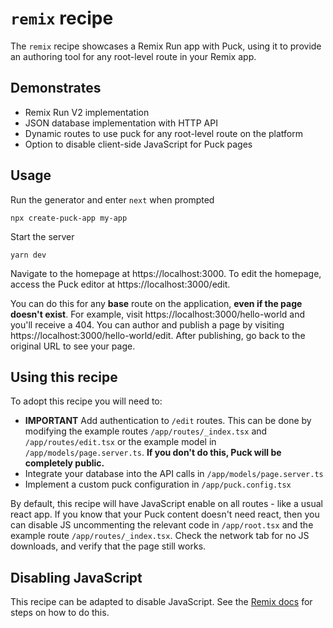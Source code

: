 # `remix` recipe

The `remix` recipe showcases a Remix Run app with Puck, using it to provide an authoring tool for any root-level route in your Remix app.

## Demonstrates

- Remix Run V2 implementation
- JSON database implementation with HTTP API
- Dynamic routes to use puck for any root-level route on the platform
- Option to disable client-side JavaScript for Puck pages

## Usage

Run the generator and enter `next` when prompted

```
npx create-puck-app my-app
```

Start the server

```
yarn dev
```

Navigate to the homepage at https://localhost:3000. To edit the homepage, access the Puck editor at https://localhost:3000/edit.

You can do this for any **base** route on the application, **even if the page doesn't exist**. For example, visit https://localhost:3000/hello-world and you'll receive a 404. You can author and publish a page by visiting https://localhost:3000/hello-world/edit. After publishing, go back to the original URL to see your page.

## Using this recipe

To adopt this recipe you will need to:

- **IMPORTANT** Add authentication to `/edit` routes. This can be done by modifying the example routes `/app/routes/_index.tsx` and `/app/routes/edit.tsx` or the example model in `/app/models/page.server.ts`. **If you don't do this, Puck will be completely public.**
- Integrate your database into the API calls in `/app/models/page.server.ts`
- Implement a custom puck configuration in `/app/puck.config.tsx`

By default, this recipe will have JavaScript enable on all routes - like a usual react app. If you know that your Puck content doesn't need react, then you can disable JS uncommenting the relevant code in `/app/root.tsx` and the example route `/app/routes/_index.tsx`. Check the network tab for no JS downloads, and verify that the page still works.

## Disabling JavaScript

This recipe can be adapted to disable JavaScript. See the [Remix docs](https://remix.run/docs/en/main/guides/disabling-javascript) for steps on how to do this.
